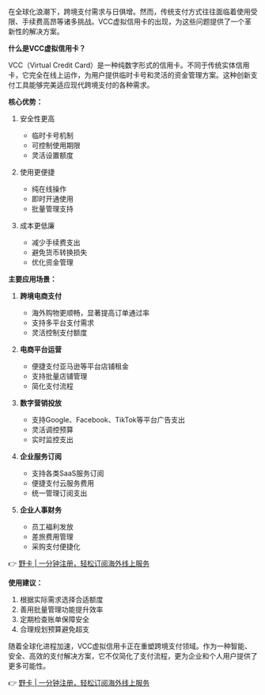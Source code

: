 在全球化浪潮下，跨境支付需求与日俱增。然而，传统支付方式往往面临着使用受限、手续费高昂等诸多挑战。VCC虚拟信用卡的出现，为这些问题提供了一个革新性的解决方案。

**什么是VCC虚拟信用卡？**

VCC（Virtual Credit Card）是一种纯数字形式的信用卡。不同于传统实体信用卡，它完全在线上运作，为用户提供临时卡号和灵活的资金管理方案。这种创新支付工具能够完美适应现代跨境支付的各种需求。

**核心优势：**

1. 安全性更高
   - 临时卡号机制
   - 可控制使用期限
   - 灵活设置额度

2. 使用更便捷
   - 纯在线操作
   - 即时开通使用
   - 批量管理支持

3. 成本更低廉
   - 减少手续费支出
   - 避免货币转换损失
   - 优化资金管理

**主要应用场景：**

1. **跨境电商支付**
   - 海外购物更顺畅，显著提高订单通过率
   - 支持多平台支付需求
   - 灵活控制支付额度

2. **电商平台运营**
   - 便捷支付亚马逊等平台店铺租金
   - 支持批量店铺管理
   - 简化支付流程

3. **数字营销投放**
   - 支持Google、Facebook、TikTok等平台广告支出
   - 灵活调控预算
   - 实时监控支出

4. **企业服务订阅**
   - 支持各类SaaS服务订阅
   - 便捷支付云服务费用
   - 统一管理订阅支出

5. **企业人事财务**
   - 员工福利发放
   - 差旅费用管理
   - 采购支付便捷化

👉 [野卡 | 一分钟注册，轻松订阅海外线上服务](https://bit.ly/bewildcard)

**使用建议：**

1. 根据实际需求选择合适额度
2. 善用批量管理功能提升效率
3. 定期检查账单保障安全
4. 合理规划预算避免超支

随着全球化进程加速，VCC虚拟信用卡正在重塑跨境支付领域。作为一种智能、安全、高效的支付解决方案，它不仅简化了支付流程，更为企业和个人用户提供了更多可能性。

👉 [野卡 | 一分钟注册，轻松订阅海外线上服务](https://bit.ly/bewildcard)